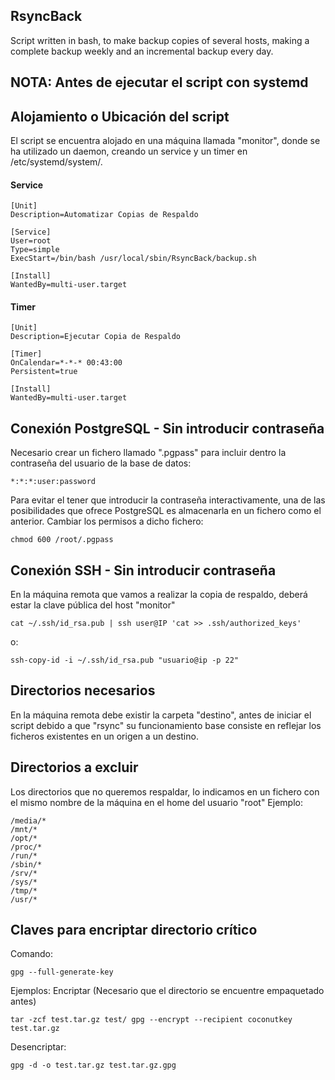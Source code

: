 ## RsyncBack
Script written in bash, to make backup copies of several hosts, making a complete backup weekly and an incremental backup every day.

## NOTA: Antes de ejecutar el script con systemd

## Alojamiento o Ubicación del script
El script se encuentra alojado en una máquina llamada "monitor", donde se ha utilizado un daemon, creando un service y un timer en /etc/systemd/system/.
#### Service
~~~
[Unit]
Description=Automatizar Copias de Respaldo

[Service]
User=root
Type=simple
ExecStart=/bin/bash /usr/local/sbin/RsyncBack/backup.sh

[Install]
WantedBy=multi-user.target
~~~
#### Timer
~~~
[Unit]
Description=Ejecutar Copia de Respaldo

[Timer]
OnCalendar=*-*-* 00:43:00
Persistent=true

[Install]
WantedBy=multi-user.target
~~~

## Conexión PostgreSQL - Sin introducir contraseña
Necesario crear un fichero llamado ".pgpass" para incluir dentro la contraseña del usuario de la base de datos:
~~~
*:*:*:user:password
~~~

Para evitar el tener que introducir la contraseña interactivamente, una de las posibilidades que ofrece PostgreSQL es almacenarla en un fichero como el anterior.
Cambiar los permisos a dicho fichero:
~~~
chmod 600 /root/.pgpass
~~~
## Conexión SSH - Sin introducir contraseña
En la máquina remota que vamos a realizar la copia de respaldo, deberá estar la clave pública del host "monitor"
~~~
cat ~/.ssh/id_rsa.pub | ssh user@IP 'cat >> .ssh/authorized_keys'
~~~
o:
~~~
ssh-copy-id -i ~/.ssh/id_rsa.pub "usuario@ip -p 22"
~~~

## Directorios necesarios
En la máquina remota debe existir la carpeta "destino", antes de iniciar el script debido a que "rsync" su funcionamiento base consiste
en reflejar los ficheros existentes en un origen a un destino.

## Directorios a excluir
Los directorios que no queremos respaldar, lo indicamos en un fichero con el mismo nombre de la máquina en el home del usuario "root"
Ejemplo:
~~~
/media/*
/mnt/*
/opt/*
/proc/*
/run/*
/sbin/*
/srv/*
/sys/*
/tmp/*
/usr/*
~~~
## Claves para encriptar directorio crítico
Comando:
~~~
gpg --full-generate-key
~~~
Ejemplos: 
Encriptar (Necesario que el directorio se encuentre empaquetado antes) 
~~~
tar -zcf test.tar.gz test/ gpg --encrypt --recipient coconutkey test.tar.gz
~~~
Desencriptar:
~~~
gpg -d -o test.tar.gz test.tar.gz.gpg
~~~
